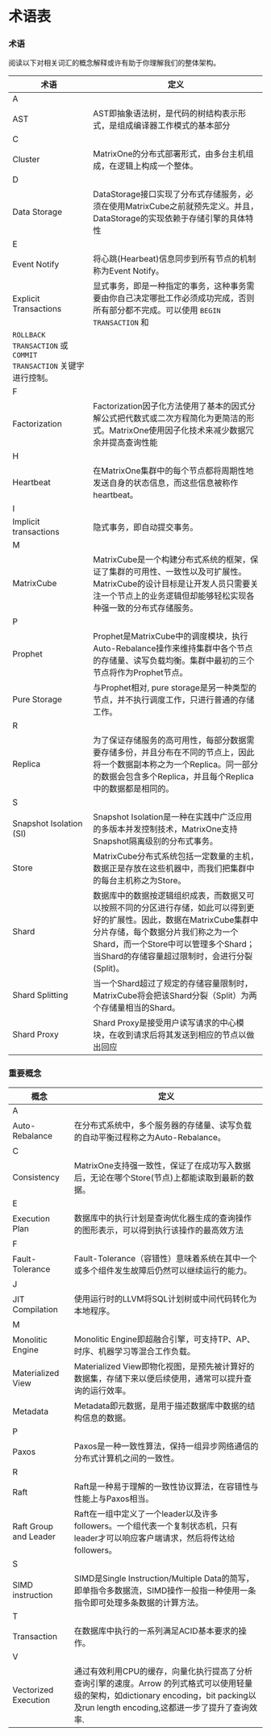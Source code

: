 # **术语表**

### **术语**

阅读以下对相关词汇的概念解释或许有助于你理解我们的整体架构。

|  术语   | 定义   |
|  ----  | ----  |
| A  |  |
| AST  | AST即抽象语法树，是代码的树结构表示形式，是组成编译器工作模式的基本部分|
| C  |  |
| Cluster  | MatrixOne的分布式部署形式，由多台主机组成，在逻辑上构成一个整体。|
| D  |  |
| Data Storage  | DataStorage接口实现了分布式存储服务，必须在使用MatrixCube之前就预先定义。并且，DataStorage的实现依赖于存储引擎的具体特性 |
| E  |  |
| Event Notify | 将心跳(Hearbeat)信息同步到所有节点的机制称为Event Notify。|
| Explicit Transactions| 显式事务，即是一种指定的事务，这种事务需要由你自己决定哪批工作必须成功完成，否则所有部分都不完成。可以使用 `BEGIN TRANSACTION` 和
`ROLLBACK TRANSACTION` 或 `COMMIT TRANSACTION` 关键字进行控制。|
| F  |  |
| Factorization | Factorization因子化方法使用了基本的因式分解公式把代数式或二次方程简化为更简洁的形式。MatrixOne使用因子化技术来减少数据冗余并提高查询性能 |
| H  |  |
| Heartbeat | 在MatrixOne集群中的每个节点都将周期性地发送自身的状态信息，而这些信息被称作heartbeat。 |
|I|  |
| Implicit transactions| 隐式事务，即自动提交事务。 |
| M  |  |
| MatrixCube | MatrixCube是一个构建分布式系统的框架，保证了集群的可用性、一致性以及可扩展性。MatrixCube的设计目标是让开发人员只需要关注一个节点上的业务逻辑但却能够轻松实现各种强一致的分布式存储服务。|
| P  |  |
| Prophet | Prophet是MatrixCube中的调度模块，执行Auto-Rebalance操作来维持集群中各个节点的存储量、读写负载均衡。集群中最初的三个节点将作为Prophet节点。|
| Pure Storage | 与Prophet相对, pure storage是另一种类型的节点，并不执行调度工作，只进行普通的存储工作。|
| R  |  |
| Replica | 为了保证存储服务的高可用性，每部分数据需要存储多份，并且分布在不同的节点上，因此将一个数据副本称之为一个Replica。同一部分的数据会包含多个Replica，并且每个Replica中的数据都是相同的。 |
| S  |  |
| Snapshot Isolation (SI) | Snapshot Isolation是一种在实践中广泛应用的多版本并发控制技术，MatrixOne支持Snapshot隔离级别的分布式事务。|
| Store |MatrixCube分布式系统包括一定数量的主机，数据正是存放在这些机器中，而我们把集群中的每台主机称之为Store。|
  | Shard | 数据库中的数据按逻辑组织成表，而数据又可以按照不同的分区进行存储，如此可以得到更好的扩展性。因此，数据在MatrixCube集群中分片存储，每个数据分片我们称之为一个Shard，而一个Store中可以管理多个Shard；当Shard的存储容量超过限制时，会进行分裂(Split)。 |
 | Shard Splitting | 当一个Shard超过了规定的存储容量限制时，MatrixCube将会把该Shard分裂（Split）为两个存储量相当的Shard。 |
  | Shard Proxy | Shard Proxy是接受用户读写请求的中心模块，在收到请求后将其发送到相应的节点以做出回应|

### **重要概念**

|  概念   |定义   |
|  ----  | ----  |
| A  |  |
| Auto-Rebalance  | 在分布式系统中，多个服务器的存储量、读写负载的自动平衡过程称之为Auto-Rebalance。|
| C  |  |
| Consistency  | MatrixOne支持强一致性，保证了在成功写入数据后，无论在哪个Store(节点)上都能读取到最新的数据。|
| E  |  |
| Execution Plan  |  数据库中的执行计划是查询优化器生成的查询操作的图形表示，可以得到执行该操作的最高效方法 |
| F  |  |
| Fault-Tolerance  | Fault-Tolerance（容错性）意味着系统在其中一个或多个组件发生故障后仍然可以继续运行的能力。|
| J  |  |
| JIT Compilation  |使用运行时的LLVM将SQL计划树或中间代码转化为本地程序。|
| M  |  |
| Monolitic Engine  | Monolitic Engine即超融合引擎，可支持TP、AP、时序、机器学习等混合工作负载。  |
| Materialized View  |Materialized View即物化视图，是预先被计算好的数据集，存储下来以便后续使用，通常可以提升查询的运行效率。 |
| Metadata  | Metadata即元数据，是用于描述数据库中数据的结构信息的数据。|
| P  |  |
| Paxos  | Paxos是一种一致性算法，保持一组异步网络通信的分布式计算机之间的一致性。 |
| R  |  |
| Raft  | Raft是一种易于理解的一致性协议算法，在容错性与性能上与Paxos相当。 |
| Raft Group and Leader | Raft在一组中定义了一个leader以及许多followers。一个组代表一个复制状态机，只有leader才可以响应客户端请求，然后将传达给followers。 |
| S  |  |
| SIMD instruction | SIMD是Single Instruction/Multiple Data的简写，即单指令多数据流，SIMD操作一般指一种使用一条指令即可处理多条数据的计算方法。 |
| T  |  |
| Transaction |  在数据库中执行的一系列满足ACID基本要求的操作。|
| V  |  |
| Vectorized Execution  |通过有效利用CPU的缓存，向量化执行提高了分析查询引擎的速度。Arrow 的列式格式可以使用轻量级的架构，如dictionary encoding，bit packing以及run length encoding,这都进一步了提升了查询效率.|
